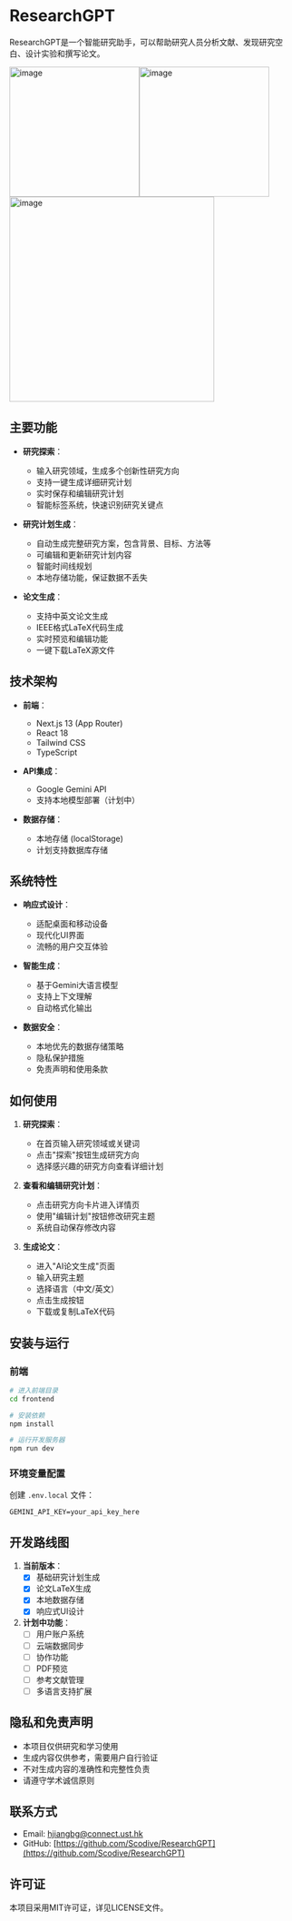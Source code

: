 # ResearchGPT

ResearchGPT是一个智能研究助手，可以帮助研究人员分析文献、发现研究空白、设计实验和撰写论文。

<img width="229" alt="image" src="https://github.com/user-attachments/assets/99478f35-f0d9-4c71-8e52-d673b0d09dde" /><img width="229" alt="image" src="https://github.com/user-attachments/assets/07e350d6-3245-4a91-866e-006ffdc4f44f" /> <img width="361" alt="image" src="https://github.com/user-attachments/assets/a8efae7f-f32e-419b-baa3-62985fd6c30b" />



## 主要功能

* **研究探索**：
  - 输入研究领域，生成多个创新性研究方向
  - 支持一键生成详细研究计划
  - 实时保存和编辑研究计划
  - 智能标签系统，快速识别研究关键点

* **研究计划生成**：
  - 自动生成完整研究方案，包含背景、目标、方法等
  - 可编辑和更新研究计划内容
  - 智能时间线规划
  - 本地存储功能，保证数据不丢失

* **论文生成**：
  - 支持中英文论文生成
  - IEEE格式LaTeX代码生成
  - 实时预览和编辑功能
  - 一键下载LaTeX源文件

## 技术架构

* **前端**：
  - Next.js 13 (App Router)
  - React 18
  - Tailwind CSS
  - TypeScript

* **API集成**：
  - Google Gemini API
  - 支持本地模型部署（计划中）

* **数据存储**：
  - 本地存储 (localStorage)
  - 计划支持数据库存储

## 系统特性

* **响应式设计**：
  - 适配桌面和移动设备
  - 现代化UI界面
  - 流畅的用户交互体验

* **智能生成**：
  - 基于Gemini大语言模型
  - 支持上下文理解
  - 自动格式化输出

* **数据安全**：
  - 本地优先的数据存储策略
  - 隐私保护措施
  - 免责声明和使用条款

## 如何使用

1. **研究探索**：
   - 在首页输入研究领域或关键词
   - 点击"探索"按钮生成研究方向
   - 选择感兴趣的研究方向查看详细计划

2. **查看和编辑研究计划**：
   - 点击研究方向卡片进入详情页
   - 使用"编辑计划"按钮修改研究主题
   - 系统自动保存修改内容

3. **生成论文**：
   - 进入"AI论文生成"页面
   - 输入研究主题
   - 选择语言（中文/英文）
   - 点击生成按钮
   - 下载或复制LaTeX代码

## 安装与运行

### 前端

```bash
# 进入前端目录
cd frontend

# 安装依赖
npm install

# 运行开发服务器
npm run dev
```

### 环境变量配置

创建 `.env.local` 文件：

```env
GEMINI_API_KEY=your_api_key_here
```

## 开发路线图

1. **当前版本**：
   - [x] 基础研究计划生成
   - [x] 论文LaTeX生成
   - [x] 本地数据存储
   - [x] 响应式UI设计

2. **计划中功能**：
   - [ ] 用户账户系统
   - [ ] 云端数据同步
   - [ ] 协作功能
   - [ ] PDF预览
   - [ ] 参考文献管理
   - [ ] 多语言支持扩展

## 隐私和免责声明

- 本项目仅供研究和学习使用
- 生成内容仅供参考，需要用户自行验证
- 不对生成内容的准确性和完整性负责
- 请遵守学术诚信原则

## 联系方式

- Email: hjiangbg@connect.ust.hk
- GitHub: [https://github.com/Scodive/ResearchGPT](https://github.com/Scodive/ResearchGPT)

## 许可证

本项目采用MIT许可证，详见LICENSE文件。
